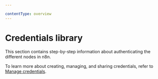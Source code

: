 ```yaml
---

contentType: overview
---
```


# Credentials library

This section contains step-by-step information about authenticating the different nodes in n8n.

To learn more about creating, managing, and sharing credentials, refer to [Manage credentials](/credentials/index.md).


